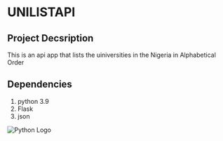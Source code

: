 # UNILISTAPI
## Project Decsription
This is an api app that lists the uiniversities in the Nigeria in Alphabetical Order

## Dependencies
1. python 3.9
2. Flask
3. json

![Python Logo](https://upload.wikimedia.org/wikipedia/commons/c/c3/Python-logo-notext.svg)

